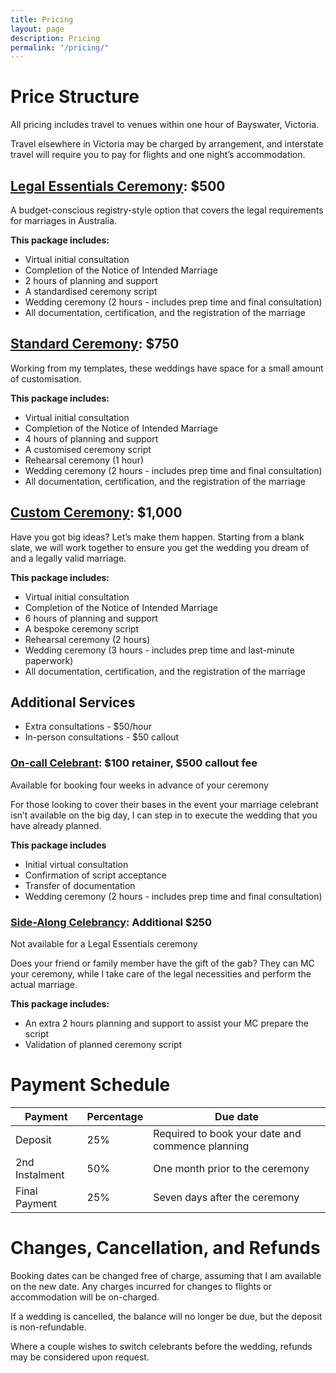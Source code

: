 ```yaml
---
title: Pricing
layout: page
description: Pricing
permalink: "/pricing/"
---
```


# Price Structure

All pricing includes travel to venues within one hour of Bayswater, Victoria.

Travel elsewhere in Victoria may be charged by arrangement, and interstate travel will require you to pay for flights and one night’s accommodation.

## [Legal Essentials Ceremony](/services/legal-essentials-ceremony/): $500

A budget-conscious registry-style option that covers the legal requirements for marriages in Australia.

**This package includes:**
- Virtual initial consultation
- Completion of the Notice of Intended Marriage
- 2 hours of planning and support
- A standardised ceremony script
- Wedding ceremony (2 hours - includes prep time and final consultation)
- All documentation, certification, and the registration of the marriage

## [Standard Ceremony](/services/standard-ceremony/): $750

Working from my templates, these weddings have space for a small amount of customisation. 

**This package includes:**
- Virtual initial consultation
- Completion of the Notice of Intended Marriage
- 4 hours of planning and support
- A customised ceremony script
- Rehearsal ceremony (1 hour)
- Wedding ceremony (2 hours - includes prep time and final consultation)
- All documentation, certification, and the registration of the marriage

## [Custom Ceremony](/services/custom-ceremony/): $1,000 

Have you got big ideas? Let’s make them happen. Starting from a blank slate, we will work together to ensure you get the wedding you dream of and a legally valid marriage.

**This package includes:**
- Virtual initial consultation
- Completion of the Notice of Intended Marriage
- 6 hours of planning and support
- A bespoke ceremony script
- Rehearsal ceremony (2 hours)
- Wedding ceremony (3 hours - includes prep time and last-minute paperwork)
- All documentation, certification, and the registration of the marriage

## Additional Services
- Extra consultations - $50/hour 
- In-person consultations - $50 callout

### [On-call Celebrant](/services/on-call-celebrant/): $100 retainer, $500 callout fee 

Available for booking four weeks in advance of your ceremony

For those looking to cover their bases in the event your marriage celebrant isn’t available on the big day, I can step in to execute the wedding that you have already planned.

**This package includes**
- Initial virtual consultation
- Confirmation of script acceptance 
- Transfer of documentation
- Wedding ceremony (2 hours - includes prep time and final consultation)

### [Side-Along Celebrancy](/services/side-along-celebrancy/): Additional $250

Not available for a Legal Essentials ceremony

Does your friend or family member have the gift of the gab? They can MC your ceremony, while I take care of the legal necessities and perform the actual marriage.

**This package includes:**  
- An extra 2 hours planning and support to assist your MC prepare the script
- Validation of planned ceremony script

# Payment Schedule

| Payment        | Percentage | Due date                                         |
| -------------- | ---------- | ------------------------------------------------ |
| Deposit        | 25%        | Required to book your date and commence planning |
| 2nd Instalment | 50%        | One month prior to the ceremony                  |
| Final Payment  | 25%        | Seven days after the ceremony	                 |

# Changes, Cancellation, and Refunds

Booking dates can be changed free of charge, assuming that I am available on the new date. Any charges incurred for changes to flights or accommodation will be on-charged.

If a wedding is cancelled, the balance will no longer be due, but the deposit is non-refundable.

Where a couple wishes to switch celebrants before the wedding, refunds may be considered upon request.

